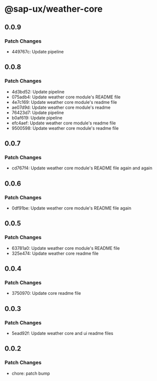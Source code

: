 # @sap-ux/weather-core

## 0.0.9

### Patch Changes

-   449767c: Update pipeline

## 0.0.8

### Patch Changes

-   4d3bd52: Update pipeline
-   075adb4: Update weather core module's README file
-   4e7c169: Update weather core module's readme file
-   ae07d9d: Update weather core module's readme
-   76423d7: Update pipeline
-   b0af619: Update pipeline
-   efc4aef: Update weather core module's readme file
-   9500598: Update weather core module's readme file

## 0.0.7

### Patch Changes

-   cd767f4: Update weather core module's README file again and again

## 0.0.6

### Patch Changes

-   0df91be: Update weather core module's README file again

## 0.0.5

### Patch Changes

-   63781a0: Update weather core module's README file
-   325e474: Update weather core readme file

## 0.0.4

### Patch Changes

-   3750970: Update core readme file

## 0.0.3

### Patch Changes

-   5ead92f: Update weather core and ui readme files

## 0.0.2

### Patch Changes

-   chore: patch bump
